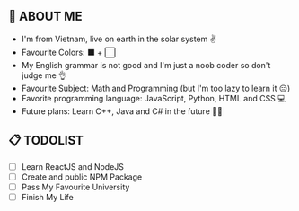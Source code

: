 ## 🐧 ABOUT ME
* I'm from Vietnam, live on earth in the solar system ✌
* Favourite Colors: ⬛ + ⬜
* My English grammar is not good and I'm just a noob coder so don't judge me 👌 
* Favourite Subject: Math and Programming (but I'm too lazy to learn it 😑)
* Favorite programming language: JavaScript, Python, HTML and CSS 💻
* Future plans: Learn C++, Java and C# in the future 👨‍💻
## 📋 TODOLIST
- [ ] Learn ReactJS and NodeJS
- [ ] Create and public NPM Package
- [ ] Pass My Favourite University
- [ ] Finish My Life
